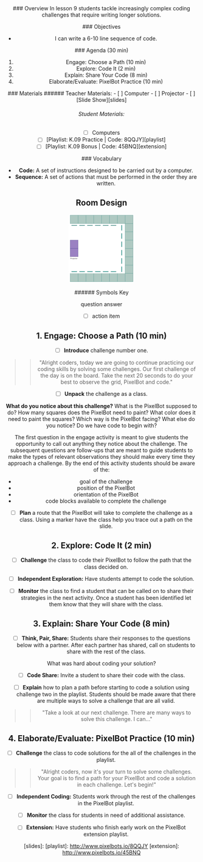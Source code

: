 <header class='header' title='Code-A-Thon' subtitle='Lesson 11'/>

<notable>
<iconp src='/icons/activity.png'>### Overview</iconp>
In lesson 9 students tackle increasingly complex coding challenges that require writing longer solutions.

<iconp src='/icons/objectives.png'>### Objectives</iconp>
- I can write a 6-10 line sequence of code.

<iconp src='/icons/agenda.png'>### Agenda (30 min)</iconp>

1. Engage: Choose a Path (10 min)
1. Explore: Code It (2 min)
1. Explain: Share Your Code (8 min)
1. Elaborate/Evaluate: PixelBot Practice (10 min)

<note>
<iconp src='/icons/materials.png'>### Materials</iconp>
###### Teacher Materials:
- [ ] Computer
- [ ] Projector
- [ ] [Slide Show][slides]

###### Student Materials:
- [ ] Computers
- [ ] [Playlist: K.09 Practice | Code: 8QQJY][playlist]
- [ ] [Playlist: K.09 Bonus | Code: 45BNQ][extension]

<iconp src='/icons/vocab.png'>### Vocabulary</iconp>
- **Code:** A set of instructions designed to be carried out by a computer.
- **Sequence:** A set of actions that must be performed in the order they are written.

</note>

<pagebreak/>

## Room Design

![room](/images/layout-online.png)

<note borderLeft='2px solid green' mt='2em'>
###### Symbols Key

<iconp ml='1.65em' type='question'>question</iconp>
<iconp ml='1.65em' type='answer'>answer</iconp>
- [ ] action item
</note>

<pagebreak/>

## 1. Engage: Choose a Path (10 min)
- [ ] **Introduce** challenge number one.
>>"Alright coders, today we are going to continue practicing our coding skills by solving some challenges. Our first challenge of the day is on the board. Take the next 20 seconds to do your best to observe the grid, PixelBot and code."

- [ ] **Unpack** the challenge as a class.

<iconp type='question'>**What do you notice about this challenge?**</iconp>
  <iconp type='question'>What is the PixelBot supposed to do?</iconp>
  <iconp type='question'>How many squares does the PixelBot need to paint?</iconp>
  <iconp type='question'>What color does it need to paint the squares?</iconp>
  <iconp type='question'>Which way is the PixelBot facing?</iconp>
  <iconp type='question'>What else do you notice?</iconp>
  <iconp type='question'>Do we have code to begin with?</iconp>

<note type='tip'>The first question in the engage activity is meant to give students the opportunity to call out anything they notice about the challenge. The subsequent questions are follow-ups that are meant to guide students to make the types of relevant observations they should make every time they approach a challenge. By the end of this activity students should be aware of the:
  - goal of the challenge
  - position of the PixelBot
  - orientation of the PixelBot
  - code blocks available to complete the challenge</note>

- [ ] **Plan** a route that the PixelBot will take to complete the challenge as a class. Using a marker have the class help you trace out a path on the slide.

## 2. Explore: Code It (2 min)
- [ ] **Challenge** the class to code their PixelBot to follow the path that the class decided on.

- [ ] **Independent Exploration:** Have students attempt to code the solution.

- [ ] **Monitor** the class to find a student that can be called on to share their strategies in the next activity. Once a student has been identified let them know that they will share with the class.

## 3. Explain: Share Your Code (8 min)
- [ ] **Think, Pair, Share:** Students share their responses to the questions below with a partner. After each partner has shared, call on students to share with the rest of the class.

<iconp type='question'>What was hard about coding your solution?</iconp>

- [ ] **Code Share:** Invite a student to share their code with the class.

- [ ] **Explain** how to plan a path before starting to code a solution using challenge two in the playlist. Students should be made aware that there are multiple ways to solve a challenge that are all valid.
>>"Take a look at our next challenge. There are many ways to solve this challenge. I can..."

## 4. Elaborate/Evaluate: PixelBot Practice (10 min)

- [ ] **Challenge** the class to code solutions for the all of the challenges in the playlist.
>>"Alright coders, now it's your turn to solve some challenges. Your goal is to find a path for your PixelBot and code a solution in each challenge. Let's begin!"

- [ ] **Independent Coding:** Students work through the rest of the challenges in the PixelBot playlist.

- [ ] **Monitor** the class for students in need of additional assistance.

- [ ] **Extension:** Have students who finish early work on the PixelBot extension playlist.

</notable>

[slides]:
[playlist]: http://www.pixelbots.io/8QQJY
[extension]: http://www.pixelbots.io/45BNQ
